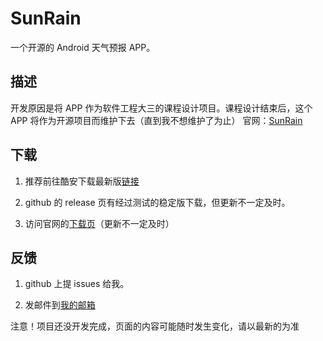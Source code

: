 # SunRain

一个开源的 Android 天气预报 APP。

## 描述

开发原因是将 APP 作为软件工程大三的课程设计项目。课程设计结束后，这个 APP 将作为开源项目而维护下去（直到我不想维护了为止）
官网：[SunRain](https://bluebonnet27.gitee.io/)

## 下载

1. 推荐前往酷安下载最新版[链接](https://www.coolapk.com/apk/com.ti.sunrain)

2. github 的 release 页有经过测试的稳定版下载，但更新不一定及时。

3. 访问官网的[下载页](https://bluebonnet27.gitee.io/download.html)（更新不一定及时）

## 反馈

1. github 上提 issues 给我。

2. 发邮件到[我的邮箱](mailto:tihongsheng@foxmail.com)

注意！项目还没开发完成，页面的内容可能随时发生变化，请以最新的为准
